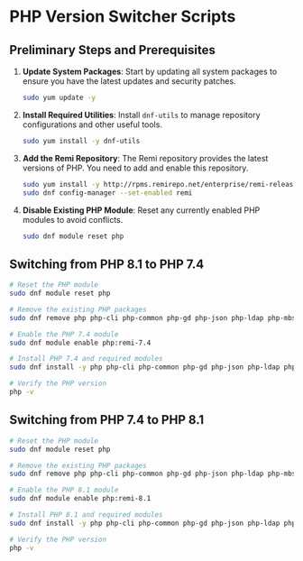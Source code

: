 
# PHP Version Switcher Scripts

## Preliminary Steps and Prerequisites

1. **Update System Packages**:
   Start by updating all system packages to ensure you have the latest updates and security patches.

   ```bash
   sudo yum update -y
   ```

2. **Install Required Utilities**:
   Install `dnf-utils` to manage repository configurations and other useful tools.

   ```bash
   sudo yum install -y dnf-utils
   ```

3. **Add the Remi Repository**:
   The Remi repository provides the latest versions of PHP. You need to add and enable this repository.

   ```bash
   sudo yum install -y http://rpms.remirepo.net/enterprise/remi-release-9.rpm
   sudo dnf config-manager --set-enabled remi
   ```

4. **Disable Existing PHP Module**:
   Reset any currently enabled PHP modules to avoid conflicts.

   ```bash
   sudo dnf module reset php
   ```

## Switching from PHP 8.1 to PHP 7.4

```bash
# Reset the PHP module
sudo dnf module reset php

# Remove the existing PHP packages
sudo dnf remove php php-cli php-common php-gd php-json php-ldap php-mbstring php-mysqlnd php-opcache php-pdo php-pecl-apcu php-pecl-memcache php-process php-sodium php-xml

# Enable the PHP 7.4 module
sudo dnf module enable php:remi-7.4

# Install PHP 7.4 and required modules
sudo dnf install -y php php-cli php-common php-gd php-json php-ldap php-mbstring php-mysqlnd php-opcache php-pdo php-pecl-apcu php-pecl-memcache php-process php-sodium php-xml gd3php oniguruma5php

# Verify the PHP version
php -v
```

## Switching from PHP 7.4 to PHP 8.1

```bash
# Reset the PHP module
sudo dnf module reset php

# Remove the existing PHP packages
sudo dnf remove php php-cli php-common php-gd php-json php-ldap php-mbstring php-mysqlnd php-opcache php-pdo php-pecl-apcu php-pecl-memcache php-process php-sodium php-xml

# Enable the PHP 8.1 module
sudo dnf module enable php:remi-8.1

# Install PHP 8.1 and required modules
sudo dnf install -y php php-cli php-common php-gd php-json php-ldap php-mbstring php-mysqlnd php-opcache php-pdo php-pecl-apcu php-pecl-memcache php-process php-sodium php-xml gd3php oniguruma5php

# Verify the PHP version
php -v
```
